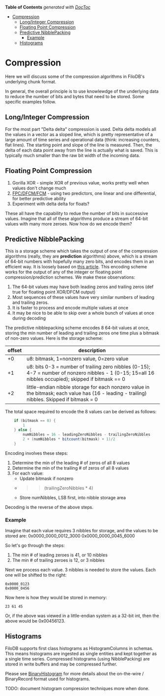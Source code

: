 <!-- START doctoc generated TOC please keep comment here to allow auto update -->
<!-- DON'T EDIT THIS SECTION, INSTEAD RE-RUN doctoc TO UPDATE -->
**Table of Contents**  *generated with [DocToc](https://github.com/thlorenz/doctoc)*

- [Compression](#compression)
  - [Long/Integer Compression](#longinteger-compression)
  - [Floating Point Compression](#floating-point-compression)
  - [Predictive NibblePacking](#predictive-nibblepacking)
    - [Example](#example)
  - [Histograms](#histograms)

<!-- END doctoc generated TOC please keep comment here to allow auto update -->

# Compression

Here we will discuss some of the compression algorithms in FiloDB's underlying chunk format.

In general, the overall principle is to use knowlewdge of the underlying data to reduce the number of bits and bytes that need to be stored.  Some specific examples follow.

## Long/Integer Compression

For the most part "Delta delta" compression is used.  Delta delta models all the values in a vector as a sloped line, which is pretty representative of a large amount of time series and operational data (think: increasing counters, flat lines).  The starting point and slope of the line is measured.  Then, the delta of each data point away from the line is actually what is saved.  This is typically much smaller than the raw bit width of the incoming data.

## Floating Point Compression

1. Gorilla XOR - simple XOR of previous value, works pretty well when values don't change much
2. [FPC/DFCM/FCM](https://userweb.cs.txstate.edu/~burtscher/papers/tr06.pdf) - using two predictors, one linear and one differential, for better predictive ability
3. Experiment with delta delta for floats?

These all have the capability to redue the number of bits in successive values.  Imagine that all of these algorithms produce a stream of 64-bit values with many more zeroes.  Now how do we encode them?

## Predictive NibblePacking

This is a storage scheme which takes the output of one of the compression algorithms (really, they are **prediction** algorithms) above, which is a stream of 64-bit numbers with hopefully many zero bits, and encodes them in an efficient way.  It is loosely based on [this article](https://medium.com/@vaclav.loffelmann/the-worlds-first-middle-out-compression-for-time-series-data-part-2-40c048632911).  This encoding scheme works for the output of any of the integer or floating point compression/prediction schemes.  We make these observations:

1. The 64-bit values may have both leading zeros and trailing zeros (def true for floating point XOR/DFCM output)
2. Most sequences of these values have very similar numbers of leading and trailing zeros.  
3. It is faster to process and encode multiple values at once
4. It may be nice to be able to skip over a whole bunch of values at once during decoding

The predictive nibblepacking scheme encodes 8 64-bit values at once, storing the min number of leading and trailing zeros one time plus a bitmask of non-zero values.  Here is the storage scheme:

| offset | description |
| ------ | ----------- |
| +0     | u8: bitmask, 1=nonzero value, 0=zero value  |
| +1     | u8: bits 0-3 = number of trailing zero nibbles (0-15); 4-7 = number of nonzero nibbles - 1 (0-15; 15=all 16 nibbles occupied); skipped if bitmask == 0  |
| +2     | little-endian nibble storage for each nonzero value in the bitmask; each value has (16 - leading - trailing) nibbles.  Skipped if bitmask = 0 |

The total space required to encode the 8 values can be derived as follows:

```scala
    if (bitmask == 0) {
        1
    } else {
        numNibbles = 16 - leadingZeroNibbles - trailingZeroNibbles
        2 + (numNibbles * bitcount(bitmask) + 1)/2
    }
```

Encoding involves these steps:
1. Determine the min of the leading # of zeros of all 8 values
2. Determine the min of the trailing # of zeros of all 8 values
3. For each value:
    - Update bitmask if nonzero
    - >> (trailingZeroNibbles * 4)
    - Store numNibbles, LSB first, into nibble storage area

Decoding is the reverse of the above steps.

### Example

Imagine that each value requires 3 nibbles for storage, and the values to be stored are:
    0x0000_0000_0012_3000
    0x0000_0000_0045_6000

So let's go through the steps:
1. The min # of leading zeroes is 41, or 10 nibbles
2. The min # of trailing zeroes is 12, or 3 nibbles

Next we process each value.  3 nibbles is needed to store the values.  Each one will be shifted to the right:

    0x0000_0123
    0x0000_0456

Now here is how they would be stored in memory:

    23 61 45

Or, if the above was viewed in a little-endian system as a 32-bit int, then the above would be 0x00456123.

## Histograms

FiloDB supports first class histograms as HistogramColumns in schemas.  This means histograms are ingested as single entities and kept together as a single time series.  Compressed histograms (using NibblePacking) are stored in write buffers and may be compressed further.

Please see [BinaryHistogram](../memory/src/main/scala/filodb.memory/format/vectors/HistogramVector.scala) for more details about the on-the-wire / BinaryRecord format used for histograms.

TODO: document histogram compression techniques more when done.
